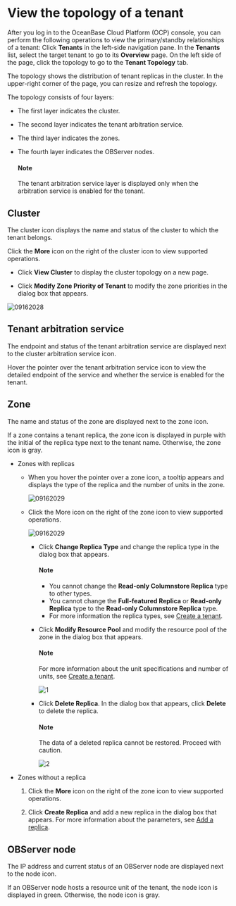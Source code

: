 # View the topology of a tenant

After you log in to the OceanBase Cloud Platform (OCP) console, you can perform the following operations to view the primary/standby relationships of a tenant: Click **Tenants** in the left-side navigation pane. In the **Tenants** list, select the target tenant to go to its **Overview** page. On the left side of the page, click the topology to go to the **Tenant Topology** tab.

The topology shows the distribution of tenant replicas in the cluster. In the upper-right corner of the page, you can resize and refresh the topology.

The topology consists of four layers:

* The first layer indicates the cluster.

* The second layer indicates the tenant arbitration service.

* The third layer indicates the zones.

* The fourth layer indicates the OBServer nodes.

  <main id="notice" type='explain'>
  <h4>Note</h4>
  <p>The tenant arbitration service layer is displayed only when the arbitration service is enabled for the tenant. </p>
  </main>

## Cluster

The cluster icon displays the name and status of the cluster to which the tenant belongs.

Click the **More** icon on the right of the cluster icon to view supported operations.

* Click **View Cluster** to display the cluster topology on a new page.

* Click **Modify Zone Priority of Tenant** to modify the zone priorities in the dialog box that appears.

![09162028](https://obbusiness-private.oss-cn-shanghai.aliyuncs.com/doc/img/ocp/420/420-en/%E6%9F%A5%E7%9C%8B%E9%9B%86%E7%BE%A4.png)

## Tenant arbitration service

The endpoint and status of the tenant arbitration service are displayed next to the cluster arbitration service icon.

Hover the pointer over the tenant arbitration service icon to view the detailed endpoint of the service and whether the service is enabled for the tenant.

## Zone

The name and status of the zone are displayed next to the zone icon.

If a zone contains a tenant replica, the zone icon is displayed in purple with the initial of the replica type next to the tenant name. Otherwise, the zone icon is gray.

* Zones with replicas

  * When you hover the pointer over a zone icon, a tooltip appears and displays the type of the replica and the number of units in the zone.

    ![09162029](https://obbusiness-private.oss-cn-shanghai.aliyuncs.com/doc/img/ocp/420/420-en/zone%E5%89%AF%E6%9C%AC%E7%B1%BB%E5%9E%8B.png)
  
  * Click the More icon on the right of the zone icon to view supported operations.

    ![09162029](https://obbusiness-private.oss-cn-shanghai.aliyuncs.com/doc/img/ocp/420/420-en/zone%E6%93%8D%E4%BD%9C%E5%88%97%E8%A1%A8.png)
  
    * Click **Change Replica Type** and change the replica type in the dialog box that appears.

      <main id="notice" type='explain'>
      <h4>Note</h4>
      <p><ul><li>You cannot change the <b>Read-only Columnstore Replica</b> type to other types. </li><li>You cannot change the <b>Full-featured Replica</b> or <b>Read-only Replica</b> type to the <b>Read-only Columnstore Replica</b> type. </li><li>For more information the replica types, see <a href="../300.create-a-tenant.md">Create a tenant</a>. </li></ul></p>
      </main>

    * Click **Modify Resource Pool** and modify the resource pool of the zone in the dialog box that appears.
  
      <main id="notice" type='explain'>
      <h4>Note</h4>
      <p>For more information about the unit specifications and number of units, see <a href="../300.create-a-tenant.md">Create a tenant</a>. </p>
      </main>
  
      ![1](https://obbusiness-private.oss-cn-shanghai.aliyuncs.com/doc/img/ocp/420/420-en/%E4%BF%AE%E6%94%B9%E8%B5%84%E6%BA%90%E6%B1%A0.png)

    * Click **Delete Replica**. In the dialog box that appears, click **Delete** to delete the replica.

      <main id="notice" type='explain'>
      <h4>Note</h4>
      <p>The data of a deleted replica cannot be restored. Proceed with caution. </p>
      </main>
  
      ![2](https://obbusiness-private.oss-cn-shanghai.aliyuncs.com/doc/img/ocp/420/420-en/%E5%88%A0%E9%99%A4%E5%89%AF%E6%9C%AC.png)

* Zones without a replica

  1. Click the **More** icon on the right of the zone icon to view supported operations.

  2. Click **Create Replica** and add a new replica in the dialog box that appears. For more information about the parameters, see [Add a replica](../1000.manage-tenant-replica/200.create-a-replica.md).

## OBServer node

The IP address and current status of an OBServer node are displayed next to the node icon.

If an OBServer node hosts a resource unit of the tenant, the node icon is displayed in green. Otherwise, the node icon is gray.
